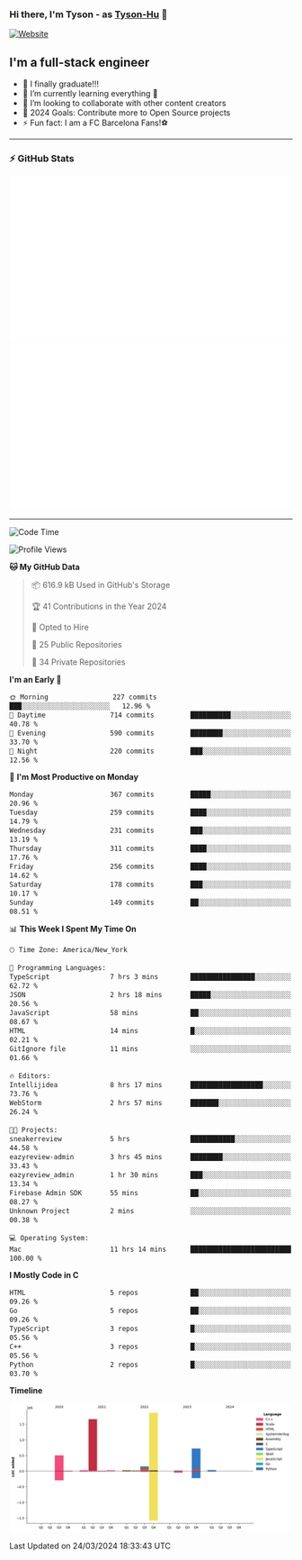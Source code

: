 ### Hi there, I'm Tyson - as [Tyson-Hu][website] 👋

[![Website](https://img.shields.io/website?label=Tianzhe.me&style=for-the-badge&url=https%3A%2F%2Ftianzhe.me)](https://tianzhe.me)


## I'm a full-stack engineer

- 🔭 I finally graduate!!!
- 🌱 I’m currently learning everything 🤣
- 👯 I’m looking to collaborate with other content creators
- 🥅 2024 Goals: Contribute more to Open Source projects
- ⚡ Fun fact: I am a FC Barcelona Fans!⚽️

---

### ⚡️ GitHub Stats
![](https://raw.githubusercontent.com/Tyson-Hu/github-stats-card/master/generated/overview.svg)
![](https://raw.githubusercontent.com/Tyson-Hu/github-stats-card/master/generated/languages.svg)

---

<!--START_SECTION:waka-->
![Code Time](http://img.shields.io/badge/Code%20Time-69%20hrs-blue)

![Profile Views](http://img.shields.io/badge/Profile%20Views-0-blue)

**🐱 My GitHub Data** 

> 📦 616.9 kB Used in GitHub's Storage 
 > 
> 🏆 41 Contributions in the Year 2024
 > 
> 💼 Opted to Hire
 > 
> 📜 25 Public Repositories 
 > 
> 🔑 34 Private Repositories 
 > 
**I'm an Early 🐤** 

```text
🌞 Morning                227 commits         ███░░░░░░░░░░░░░░░░░░░░░░   12.96 % 
🌆 Daytime                714 commits         ██████████░░░░░░░░░░░░░░░   40.78 % 
🌃 Evening                590 commits         ████████░░░░░░░░░░░░░░░░░   33.70 % 
🌙 Night                  220 commits         ███░░░░░░░░░░░░░░░░░░░░░░   12.56 % 
```
📅 **I'm Most Productive on Monday** 

```text
Monday                   367 commits         █████░░░░░░░░░░░░░░░░░░░░   20.96 % 
Tuesday                  259 commits         ████░░░░░░░░░░░░░░░░░░░░░   14.79 % 
Wednesday                231 commits         ███░░░░░░░░░░░░░░░░░░░░░░   13.19 % 
Thursday                 311 commits         ████░░░░░░░░░░░░░░░░░░░░░   17.76 % 
Friday                   256 commits         ████░░░░░░░░░░░░░░░░░░░░░   14.62 % 
Saturday                 178 commits         ███░░░░░░░░░░░░░░░░░░░░░░   10.17 % 
Sunday                   149 commits         ██░░░░░░░░░░░░░░░░░░░░░░░   08.51 % 
```


📊 **This Week I Spent My Time On** 

```text
🕑︎ Time Zone: America/New_York

💬 Programming Languages: 
TypeScript               7 hrs 3 mins        ████████████████░░░░░░░░░   62.72 % 
JSON                     2 hrs 18 mins       █████░░░░░░░░░░░░░░░░░░░░   20.56 % 
JavaScript               58 mins             ██░░░░░░░░░░░░░░░░░░░░░░░   08.67 % 
HTML                     14 mins             █░░░░░░░░░░░░░░░░░░░░░░░░   02.21 % 
GitIgnore file           11 mins             ░░░░░░░░░░░░░░░░░░░░░░░░░   01.66 % 

🔥 Editors: 
Intellijidea             8 hrs 17 mins       ██████████████████░░░░░░░   73.76 % 
WebStorm                 2 hrs 57 mins       ███████░░░░░░░░░░░░░░░░░░   26.24 % 

🐱‍💻 Projects: 
sneakerreview            5 hrs               ███████████░░░░░░░░░░░░░░   44.58 % 
eazyreview-admin         3 hrs 45 mins       ████████░░░░░░░░░░░░░░░░░   33.43 % 
eazyreview_admin         1 hr 30 mins        ███░░░░░░░░░░░░░░░░░░░░░░   13.34 % 
Firebase Admin SDK       55 mins             ██░░░░░░░░░░░░░░░░░░░░░░░   08.27 % 
Unknown Project          2 mins              ░░░░░░░░░░░░░░░░░░░░░░░░░   00.38 % 

💻 Operating System: 
Mac                      11 hrs 14 mins      █████████████████████████   100.00 % 
```

**I Mostly Code in C** 

```text
HTML                     5 repos             ██░░░░░░░░░░░░░░░░░░░░░░░   09.26 % 
Go                       5 repos             ██░░░░░░░░░░░░░░░░░░░░░░░   09.26 % 
TypeScript               3 repos             █░░░░░░░░░░░░░░░░░░░░░░░░   05.56 % 
C++                      3 repos             █░░░░░░░░░░░░░░░░░░░░░░░░   05.56 % 
Python                   2 repos             █░░░░░░░░░░░░░░░░░░░░░░░░   03.70 % 
```



**Timeline**

![Lines of Code chart](https://raw.githubusercontent.com/Tyson-Hu/Tyson-Hu/main/assets/bar_graph.png)


 Last Updated on 24/03/2024 18:33:43 UTC
<!--END_SECTION:waka-->


[website]: https://github.com/Tyson-Hu
